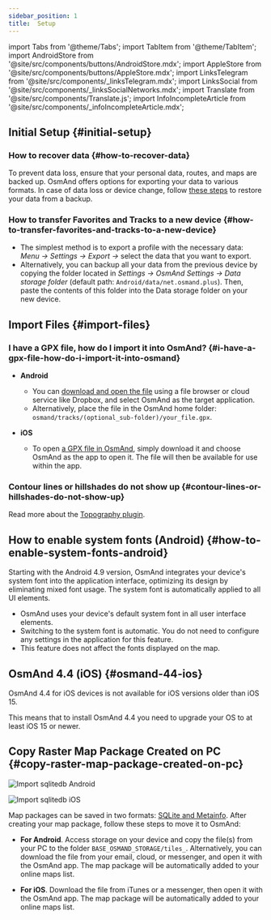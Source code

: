```yaml
---
sidebar_position: 1
title:  Setup
---
```


import Tabs from '@theme/Tabs';
import TabItem from '@theme/TabItem';
import AndroidStore from '@site/src/components/buttons/AndroidStore.mdx';
import AppleStore from '@site/src/components/buttons/AppleStore.mdx';
import LinksTelegram from '@site/src/components/_linksTelegram.mdx';
import LinksSocial from '@site/src/components/_linksSocialNetworks.mdx';
import Translate from '@site/src/components/Translate.js';
import InfoIncompleteArticle from '@site/src/components/_infoIncompleteArticle.mdx';


## Initial Setup {#initial-setup}

### How to recover data {#how-to-recover-data}

To prevent data loss, ensure that your personal data, routes, and maps are backed up. OsmAnd offers options for exporting your data to various formats. In case of data loss or device change, follow [these steps](https://osmand.net/docs/user/personal/import-export/#preventing-data-loss) to restore your data from a backup.


### How to transfer Favorites and Tracks to a new device {#how-to-transfer-favorites-and-tracks-to-a-new-device}

- The simplest method is to export a profile with the necessary data: *Menu → Settings → Export →* select the data that you want to export.
- Alternatively, you can backup all your data from the previous device by copying the folder located in *Settings → OsmAnd Settings → Data storage folder* (default path: `Android/data/net.osmand.plus`). Then, paste the contents of this folder into the Data storage folder on your new device.


## Import Files {#import-files}

### I have a GPX file, how do I import it into OsmAnd? {#i-have-a-gpx-file-how-do-i-import-it-into-osmand}

- **Android**
    - You can [download and open the file](../navigation/setup/gpx-navigation.md) using a file browser or cloud service like Dropbox, and select OsmAnd as the target application.
    - Alternatively, place the file in the OsmAnd home folder: `osmand/tracks/(optional_sub-folder)/your_file.gpx`.

- **iOS**
    - To open [a GPX file in OsmAnd](../navigation/setup/gpx-navigation.md), simply download it and choose OsmAnd as the app to open it. The file will then be available for use within the app.

### Contour lines or hillshades do not show up {#contour-lines-or-hillshades-do-not-show-up}

Read more about the [Topography plugin](../plugins/topography.md).


## How to enable system fonts (Android) {#how-to-enable-system-fonts-android}

Starting with the Android 4.9 version, OsmAnd integrates your device's system font into the application interface, optimizing its design by eliminating mixed font usage. The system font is automatically applied to all UI elements.

- OsmAnd uses your device's default system font in all user interface elements.
- Switching to the system font is automatic. You do not need to configure any settings in the application for this feature.
- This feature does not affect the fonts displayed on the map.


## OsmAnd 4.4 (iOS) {#osmand-44-ios}

OsmAnd 4.4 for iOS devices is not available for iOS versions older than iOS 15.

This means that to install OsmAnd 4.4 you need to upgrade your OS to at least iOS 15 or newer.


<!--
## Storage on an SD card (Android) {#storage-on-an-sd-card-android}

:::note
When you *turn on a USB drive to share files* with a computer or disconnect the SD card through system settings, the external drive is disconnected from the device and all applications running on the external drive are **immediately terminated**. You can [read more here](https://developer.android.com/guide/topics/data/install-location).
:::

### To move the OsmAnd home (maps) folder to an external SD card: {#to-move-the-osmand-home-maps-folder-to-an-external-sd-card}

-   Go to *Settings (on the start screen) →  OsmAnd Settings → Data storage folder*
-   Change the value to a path pointing to the external SD card, on many
    Android systems may contain `/storage/extSdCard` or similar.
    Please note that some versions of Android strictly limit your choice
    of which path will be write-accessible for apps.
-   You are then asked if the contents of the OsmAnd data folder should be moved from
    internal memory to the external SD card.
    You may also perform this manually using a built-in file manager app on the device or via
    connecting the device to a computer as external storage and performing the move from there.


### How do I use my SD card with OsmAnd under Android 4.4+ and 5 {#how-do-i-use-my-sd-card-with-osmand-under-android-44-and-5}

If you update your Android to version 4.4.x, you will experience a known
Android issue with the `WRITE_EXTERNAL_STORAGE` permission: Android has
changed the rules so that from now on no application can write to the
external SD card anywhere outside its new standard folder
`Android/data/[PACKAGE-NAME]`. If OsmAnd was installed before updating
your device to Android 4.4.x, it will continue to work (read-only) with
the old, non-standard osmand folder, but won't be able to update any map
and other files there.

Solutions:

-   Move OsmAnd's data folder osmand to the internal storage. \
     **Drawback:** Internal storage can be rather small.
-   Move OsmAnd's data folder osmand into its standard SD folder, \
    for OsmAnd+ : `(extSdCard)/Android/data/net.osmand.plus/files` \
    for OsmAnd : `(extSdCard)/Android/data/net.osmand/files` \
     **Caution:** Whenever you uninstall OsmAnd now, all your data will
    be erased as well! (Unless you unmount your SD card, or rename the
    net.osmand(.plus) folder before de-installation.)

If you manually want to perform the necessary copies/moves, either use a
PC to perform this action on the SD card, or on the device itself use
the file manager tool **which came pre-installed with your Android**
(only these methods will have the necessary write permission). All copy operations
may also be invoked in OsmAnd itself via `Menu/Settings/General/Data
storage folder` but the copy operations may take a long time or result in
errors (e.g. if the SD card is too full).
-->


## Copy Raster Map Package Created on PC {#copy-raster-map-package-created-on-pc}

<Tabs groupId="operating-systems" queryString="operating-systems">

<TabItem value="android" label="Android">

![Import sqlitedb Android](@site/static/img/plugins/online-maps/import-sqlitedb-android.png)

</TabItem>

<TabItem value="ios" label="iOS">

![Import sqlitedb iOS](@site/static/img/plugins/online-maps/import-sqlitedb-ios.png)  

</TabItem>

</Tabs>

Map packages can be saved in two formats: [SQLite and Metainfo](https://osmand.net/docs/user/map/raster-maps). After creating your map package, follow these steps to move it to OsmAnd:

- **For Android**. Access storage on your device and copy the file(s) from your PC to the folder `BASE_OSMAND_STORAGE/tiles_`. Alternatively, you can download the file from your email, cloud, or messenger, and open it with the OsmAnd app. The map package will be automatically added to your online maps list.

- **For iOS**. Download the file from iTunes or a messenger, then open it with the OsmAnd app. The map package will be automatically added to your online maps list.


